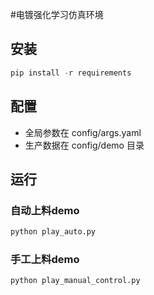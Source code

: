 #电镀强化学习仿真环境

## 安装

``` python
pip install -r requirements
```
## 配置

- 全局参数在 config/args.yaml
- 生产数据在 config/demo 目录

## 运行
### 自动上料demo

``` python
python play_auto.py
```
### 手工上料demo

``` python
python play_manual_control.py
```




